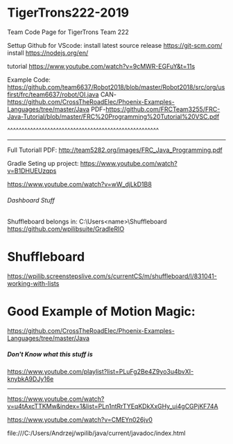 # TigerTrons222-2019

Team Code Page for TigerTrons Team 222

Settup Github for VScode:
install latest source release
https://git-scm.com/
install
https://nodejs.org/en/

tutorial
https://www.youtube.com/watch?v=9cMWR-EGFuY&t=11s


Example Code:
https://github.com/team6637/Robot2018/blob/master/Robot2018/src/org/usfirst/frc/team6637/robot/OI.java
CAN-https://github.com/CrossTheRoadElec/Phoenix-Examples-Languages/tree/master/Java
PDF-https://github.com/FRCTeam3255/FRC-Java-Tutorial/blob/master/FRC%20Programming%20Tutorial%20VSC.pdf

^^^^^^^^^^^^^^^^^^^^^^^^^^^^^^^^^^^^^^^^^^^^^^^^^^^^^
_____________________________________________________
Full Tutoriall PDF:
http://team5282.org/images/FRC_Java_Programming.pdf

Gradle Seting up project:
https://www.youtube.com/watch?v=B1DHUEUzqps

https://www.youtube.com/watch?v=wW_djLkD1B8



###### Dashboard Stuff ######
Shuffleboard belongs in: C:\Users\<name>\Shuffleboard
https://github.com/wpilibsuite/GradleRIO

# Shuffleboard
https://wpilib.screenstepslive.com/s/currentCS/m/shuffleboard/l/831041-working-with-lists



# Good Example of Motion Magic:
https://github.com/CrossTheRoadElec/Phoenix-Examples-Languages/tree/master/Java



##### Don't Know what this stuff is #####

https://www.youtube.com/playlist?list=PLuFg2Be4Z9yo3u4bvXI-knybkA9DJy16e
_____________________________________________________________

https://www.youtube.com/watch?v=u4tAxcTTKMw&index=1&list=PLn1ntRrTYEqKDkXxGHy_ui4gCGPjKF74A

https://www.youtube.com/watch?v=CMEYn026jv0

file:///C:/Users/Andrzej/wpilib/java/current/javadoc/index.html
